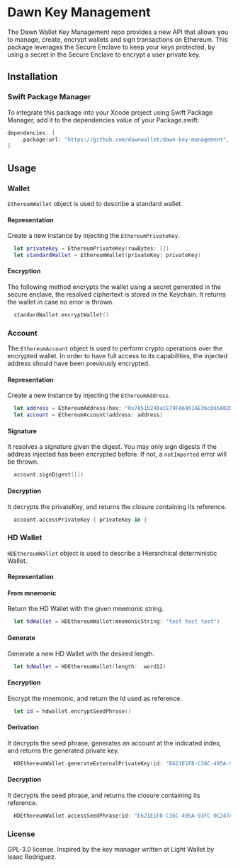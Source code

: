 # Dawn Key Management

The Dawn Wallet Key Management repo provides a new API that allows you to manage, create, encrypt wallets and sign transactions on Ethereum. This package leverages the Secure Enclave to keep your keys protected, by using a secret in the Secure Enclave to encrypt a user private key.

## Installation

### Swift Package Manager

To integrate this package into your Xcode project using Swift Package Manager, add it to the dependencies value of your Package.swift: 

```Swift
dependencies: [
    .package(url: "https://github.com/dawnwallet/dawn-key-management", branch: "main")
]
```

## Usage

### Wallet
`EthereumWallet` object is used to describe a standard wallet. 

#### Representation
Create a new instance by injecting the `EthereumPrivateKey`.
```Swift
  let privateKey = EthereumPrivateKey(rawBytes: [])
  let standardWallet = EthereumWallet(privateKey: privateKey)
```

#### Encryption
The following method encrypts the wallet using a secret generated in the secure enclave, the resolved ciphertext is stored in the Keychain. It returns the wallet in case no error is thrown.
```Swift
  standardWallet.encryptWallet()
```

### Account
The `EthereumAccount` object is used to perform crypto operations over the encrypted wallet. In order to have full access to its capabilities, the injected address should have been previously encrypted.

#### Representation
Create a new instance by injecting the `EthereumAddress`.
```Swift
  let address = EthereumAddress(hex: "0x7851b240aCE79FA6961AE36c865802D1416611e7")
  let account = EthereumAccount(address: address)
```

#### Signature
  It resolves a signature given the digest. You may only sign digests if the address injected has been encrypted before. If not, a `notImported` error will be thrown.
```Swift
  account.signDigest([])
```
#### Decryption
  It decrypts the privateKey, and returns the closure containing its reference.
```Swift
  account.accessPrivateKey { privateKey in }
```
### HD Wallet
`HDEthereumWallet` object is used to describe a Hierarchical deterministic Wallet. 

#### Representation
#### From mnemonic
Return the HD Wallet with the given mnemonic string.
```Swift
  let hdWallet = HDEthereumWallet(mnemonicString: "test test test")
```

#### Generate
Generate a new HD Wallet with the desired length.
```Swift
  let hdWallet = HDEthereumWallet(length: .word12)
```

#### Encryption
Encrypt the mnemonic, and return the Id used as reference.
```Swift
  let id = hdwallet.encryptSeedPhrase()
```

#### Derivation
It decrypts the seed phrase, generates an account at the indicated index, and returns the generated private key.
```Swift
  HDEthereumWallet.generateExternalPrivateKey(id: "E621E1F8-C36C-495A-93FC-0C247A3E6E5F", index: UInt32(0)) { privateKey in }
```

#### Decryption
It decrypts the seed phrase, and returns the closure containing its reference.
```Swift
  HDEthereumWallet.accessSeedPhrase(id: "E621E1F8-C36C-495A-93FC-0C247A3E6E5F") { seedPhrase in }
```

### License
GPL-3.0 license. Inspired by the key manager written at Light Wallet by Isaac Rodriguez.
